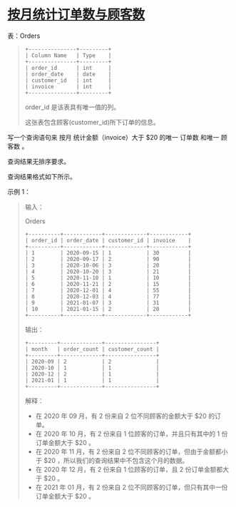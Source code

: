 #  [按月统计订单数与顾客数](https://leetcode.cn/problems/unique-orders-and-customers-per-month)

表：Orders
> ```
> +---------------+---------+
> | Column Name   | Type    |
> +---------------+---------+
> | order_id      | int     |
> | order_date    | date    |
> | customer_id   | int     |
> | invoice       | int     |
> +---------------+---------+
> ```
> order_id 是该表具有唯一值的列。
> 
> 这张表包含顾客(customer_id)所下订单的信息。
 

写一个查询语句来 按月 统计金额（invoice）大于 $20 的唯一 订单数 和唯一 顾客数 。

查询结果无排序要求。

查询结果格式如下所示。

 

示例 1：

> 输入：
> 
> Orders
> ```
> +----------+------------+-------------+------------+
> | order_id | order_date | customer_id | invoice    |
> +----------+------------+-------------+------------+
> | 1        | 2020-09-15 | 1           | 30         |
> | 2        | 2020-09-17 | 2           | 90         |
> | 3        | 2020-10-06 | 3           | 20         |
> | 4        | 2020-10-20 | 3           | 21         |
> | 5        | 2020-11-10 | 1           | 10         |
> | 6        | 2020-11-21 | 2           | 15         |
> | 7        | 2020-12-01 | 4           | 55         |
> | 8        | 2020-12-03 | 4           | 77         |
> | 9        | 2021-01-07 | 3           | 31         |
> | 10       | 2021-01-15 | 2           | 20         |
> +----------+------------+-------------+------------+
> ```
> 输出：
> ```
> +---------+-------------+----------------+
> | month   | order_count | customer_count |
> +---------+-------------+----------------+
> | 2020-09 | 2           | 2              |
> | 2020-10 | 1           | 1              |
> | 2020-12 | 2           | 1              |
> | 2021-01 | 1           | 1              |
> +---------+-------------+----------------+
> ```
> 解释：
> - 在 2020 年 09 月，有 2 份来自 2 位不同顾客的金额大于 $20 的订单。
> - 在 2020 年 10 月，有 2 份来自 1 位顾客的订单，并且只有其中的 1 份订单金额大于 $20 。
> - 在 2020 年 11 月，有 2 份来自 2 位不同顾客的订单，但由于金额都小于 $20 ，所以我们的查询结果中不包含这个月的数据。
> - 在 2020 年 12 月，有 2 份来自 1 位顾客的订单，且 2 份订单金额都大于 $20 。
> - 在 2021 年 01 月，有 2 份来自 2 位不同顾客的订单，但只有其中一份订单金额大于 $20 。